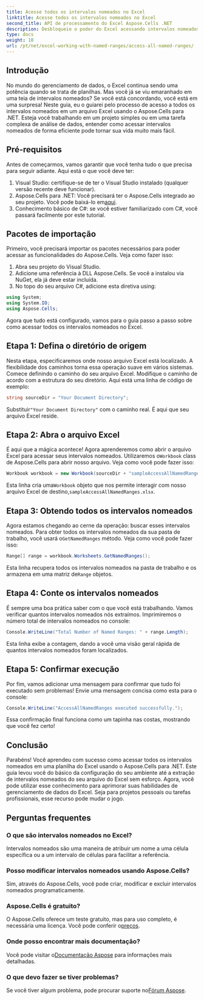 ```yaml
---
title: Acesse todos os intervalos nomeados no Excel
linktitle: Acesse todos os intervalos nomeados no Excel
second_title: API de processamento do Excel Aspose.Cells .NET
description: Desbloqueie o poder do Excel acessando intervalos nomeados com nosso guia fácil usando Aspose.Cells para .NET. Perfeito para gerenciamento de dados.
type: docs
weight: 10
url: /pt/net/excel-working-with-named-ranges/access-all-named-ranges/
---
```

## Introdução
No mundo do gerenciamento de dados, o Excel continua sendo uma potência quando se trata de planilhas. Mas você já se viu emaranhado em uma teia de intervalos nomeados? Se você está concordando, você está em uma surpresa! Neste guia, eu o guiarei pelo processo de acesso a todos os intervalos nomeados em um arquivo Excel usando o Aspose.Cells para .NET. Esteja você trabalhando em um projeto simples ou em uma tarefa complexa de análise de dados, entender como acessar intervalos nomeados de forma eficiente pode tornar sua vida muito mais fácil.
## Pré-requisitos
Antes de começarmos, vamos garantir que você tenha tudo o que precisa para seguir adiante. Aqui está o que você deve ter:
1. Visual Studio: certifique-se de ter o Visual Studio instalado (qualquer versão recente deve funcionar).
2.  Aspose.Cells para .NET: Você precisará ter o Aspose.Cells integrado ao seu projeto. Você pode baixá-lo em[aqui](https://releases.aspose.com/cells/net/).
3. Conhecimento básico de C#: se você estiver familiarizado com C#, você passará facilmente por este tutorial.
## Pacotes de importação
Primeiro, você precisará importar os pacotes necessários para poder acessar as funcionalidades do Aspose.Cells. Veja como fazer isso:
1. Abra seu projeto do Visual Studio.
2. Adicione uma referência à DLL Aspose.Cells. Se você a instalou via NuGet, ela já deve estar incluída.
3. No topo do seu arquivo C#, adicione esta diretiva using:
```csharp
using System;
using System.IO;
using Aspose.Cells;
```
Agora que tudo está configurado, vamos para o guia passo a passo sobre como acessar todos os intervalos nomeados no Excel.
## Etapa 1: Defina o diretório de origem
Nesta etapa, especificaremos onde nosso arquivo Excel está localizado. A flexibilidade dos caminhos torna essa operação suave em vários sistemas.
Comece definindo o caminho do seu arquivo Excel. Modifique o caminho de acordo com a estrutura do seu diretório. Aqui está uma linha de código de exemplo:
```csharp
string sourceDir = "Your Document Directory";
```
 Substituir`"Your Document Directory"` com o caminho real. É aqui que seu arquivo Excel reside.
## Etapa 2: Abra o arquivo Excel
É aqui que a mágica acontece! Agora aprenderemos como abrir o arquivo Excel para acessar seus intervalos nomeados.
 Utilizaremos o`Workbook` class de Aspose.Cells para abrir nosso arquivo. Veja como você pode fazer isso:
```csharp
Workbook workbook = new Workbook(sourceDir + "sampleAccessAllNamedRanges.xlsx");
```
Esta linha cria uma`Workbook` objeto que nos permite interagir com nosso arquivo Excel de destino,`sampleAccessAllNamedRanges.xlsx`. 
## Etapa 3: Obtendo todos os intervalos nomeados
Agora estamos chegando ao cerne da operação: buscar esses intervalos nomeados.
 Para obter todos os intervalos nomeados da sua pasta de trabalho, você usará o`GetNamedRanges` método. Veja como você pode fazer isso:
```csharp
Range[] range = workbook.Worksheets.GetNamedRanges();
```
 Esta linha recupera todos os intervalos nomeados na pasta de trabalho e os armazena em uma matriz de`Range` objetos. 
## Etapa 4: Conte os intervalos nomeados
É sempre uma boa prática saber com o que você está trabalhando. Vamos verificar quantos intervalos nomeados nós extraímos.
Imprimiremos o número total de intervalos nomeados no console:
```csharp
Console.WriteLine("Total Number of Named Ranges: " + range.Length);
```
Esta linha exibe a contagem, dando a você uma visão geral rápida de quantos intervalos nomeados foram localizados.
## Etapa 5: Confirmar execução
Por fim, vamos adicionar uma mensagem para confirmar que tudo foi executado sem problemas!
Envie uma mensagem concisa como esta para o console:
```csharp
Console.WriteLine("AccessAllNamedRanges executed successfully.");
```
Essa confirmação final funciona como um tapinha nas costas, mostrando que você fez certo!
## Conclusão
Parabéns! Você aprendeu com sucesso como acessar todos os intervalos nomeados em uma planilha do Excel usando o Aspose.Cells para .NET. Este guia levou você do básico da configuração do seu ambiente até a extração de intervalos nomeados do seu arquivo do Excel sem esforço. Agora, você pode utilizar esse conhecimento para aprimorar suas habilidades de gerenciamento de dados do Excel. Seja para projetos pessoais ou tarefas profissionais, esse recurso pode mudar o jogo.
## Perguntas frequentes
### O que são intervalos nomeados no Excel?
Intervalos nomeados são uma maneira de atribuir um nome a uma célula específica ou a um intervalo de células para facilitar a referência.
### Posso modificar intervalos nomeados usando Aspose.Cells?
Sim, através do Aspose.Cells, você pode criar, modificar e excluir intervalos nomeados programaticamente.
### Aspose.Cells é gratuito?
 O Aspose.Cells oferece um teste gratuito, mas para uso completo, é necessária uma licença. Você pode conferir o[preços](https://purchase.aspose.com/buy).
### Onde posso encontrar mais documentação?
 Você pode visitar o[Documentação Aspose](https://reference.aspose.com/cells/net/) para informações mais detalhadas.
### O que devo fazer se tiver problemas?
 Se você tiver algum problema, pode procurar suporte no[Fórum Aspose](https://forum.aspose.com/c/cells/9).